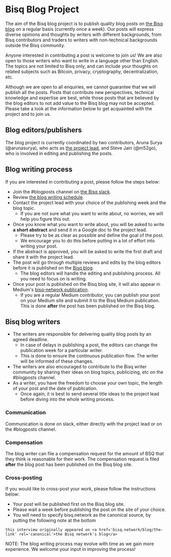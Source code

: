 # Bisq Blog Project

The aim of the Bisq blog project is to publish quality blog posts on [the Bisq blog](https://bisq.network/blog/) on a regular basis (currently once a week). Our posts will express diverse opinions and thoughts by writers with different backgrounds, from Bisq contributors and traders to writers with non-technical backgrounds outside the Bisq community. 

Anyone interested in contributing a post is welcome to join us! We are also open to those writers who want to write in a language other than English. The topics are not limited to Bisq only, and can include your thoughts on related subjects such as Bitcoin, privacy, cryptography, decentralization, etc.

Although we are open to all enquiries, we cannot guarantee that we will publish all the posts. Posts that contribute new perspectives, technical knowledge and expertise are best, while those posts that are believed by the blog editors to not add value to the Bisq blog may not be accepted. Please take a look at the information below to get acquainted with the project and to join us.

## Blog editors/publishers
The blog project is currently coordinated by two contributors, Aruna Surya (@arunasurya), who acts as [the project lead](blogprojectlead.md), and Steve Jain (@m52go), who is involved in editing and publishing the posts.

## Blog writing process
If you are interested in contributing a post, please follow the steps below:
- Join the #blogposts channel on [the Bisq slack](https://bisq.slack.com/).
- Review [the blog writing schedule](https://docs.google.com/spreadsheets/d/1En6LwJQlzpsY5rOSuiZa2ThoI8rrdlTNoJK1ZlsIi38/edit#gid=0).
- Contact the project lead with your choice of the publishing week and the blog topic.
  - If you are not sure what you want to write about, no worries, we will help you figure this out.
- Once you know what you want to write about, you will be asked to write **a short abstract** and send it in a Google doc to the project lead. 
  - Please try to be as clear as possible and define the goal of the post.
  - We encourage you to do this before putting in a lot of effort into writing your post.
- If the abstract is approved, you will be asked to write the first draft and share it with the project lead.
- The post will go through multiple reviews and edits by the blog editors before it is published on the [Bisq blog](https://bisq.network/blog/).
  - The blog editors will handle the editing and publishing process. All you need to focus on is writing.
- Once your post is published on the Bisq blog site, it will also appear in Medium's [bisq-network publication](https://medium.com/bisq-network).
  - If you are a regular Medium contributor, you can publish your post on your Medium site and submit it to the Bisq Medium publication. This is done **after** the post has been published on the Bisq blog.
  
## Bisq blog writers
- The writers are responsible for delivering quality blog posts by an agreed deadline.
  - In case of delays in publishing a post, the editors can change the publication week for a particular writer. 
  - This is done to ensure the continuous publication flow. The writer will be informed of these changes.
- The writers are also encouraged to contribute to the Bisq writer community by sharing their ideas on blog topics, publicizing, etc on the #blogposts channel.
- As a writer, you have the freedom to choose your own topic, the length of your post and the date of publication.
  - Once again, it is best to send several title ideas to the project lead before diving into the whole writing process.

### Communication
Communication is done on slack, either directly with the project lead or on the #blogposts channel.

### Compensation
The blog writer can file a compensation request for the amount of BSQ that they think is reasonable for their work. 
The compensation request is filed **after** the blog post has been published on the Bisq blog site.

### Cross-posting
If you would like to cross-post your work, please follow the instructions below:
- Your post will be published first on the Bisq blog site.
- Please wait a week before publishing the post on the site of your choice.
- You will need to specify bisq.network as the canonical source, by putting the following note at the bottom
```
this interview originally appeared on <a href='bisq.network/blog/the-link' rel='canonical'>the Bisq network's blog</a>
```

NOTE:
The blog writing process may evolve with time as we gain more experience. We welcome your input in improving the process!

